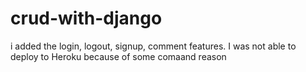 # crud-with-django 
i added the login, logout, signup, comment features.
I was not able to deploy to Heroku because of some comaand reason
